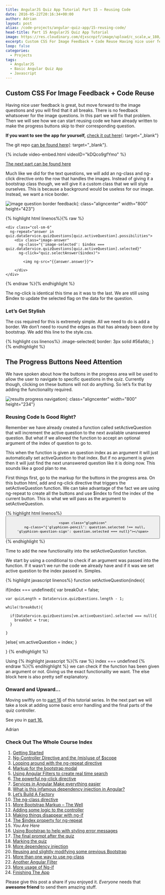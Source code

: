 ```yaml
---
title: AngularJS Quiz App Tutorial Part 15 – Reusing Code
date: 2016-05-22T20:16:34+00:00
author: Adrian
layout: post
alias: /code-projects/angular-quiz-app/15-reusing-code/
head-title: Part 15 AngularJS Quiz App Tutorial
image: https://res.cloudinary.com/djxscnpzf/image/upload/c_scale,w_180/v1463932350/Angular-quiz-part-15_xy7gaj.jpg
excerpt: Custom CSS For Image Feedback + Code Reuse Having nice user feedback is great, but move forward to the image questions and you will find that it all breaks. There is no feedback whatsoever for the image questions. In this …
loop: false
categories:
  - Projects
tags:
  - AngularJS
  - Basic Angular Quiz App
  - Javascript
---
```

## Custom CSS For Image Feedback + Code Reuse

Having nice user feedback is great, but move forward to the image questions and you will find that it all breaks. There is no feedback whatsoever for the image questions. In this part we will fix that problem. Then we will see how we can start reusing code we have already written to make the progress buttons skip to their corresponding question.

**If you want to see the app for yourself,** [check it out here]({{site.baseurl}}/turtlefacts){: target="_blank"}<!--_-->

The git repo [can be found here](https://github.com/adiman9/HungryTurtleFactQuiz){: target="_blank"}<!--_-->.

{% include video-embed.html videoID="kDQco9gfYmo" %}

[The next part can be found here]({{site.baseurl}}/projects/angular-quiz-app/16-bootstrap-alerts/)

Much like we did for the text questions, we will add an ng-class and ng-click directive onto the row that handles the images. Instead of giving it a bootstrap class though, we will give it a custom class that we will style ourselves. This is because a background would be useless for our image. Instead, we want a nice border.

![image question border feedback](https://res.cloudinary.com/djxscnpzf/image/upload/c_scale,w_800/v1464630497/image_question_feedback_qqh29a.jpg){: class="aligncenter" width="800" height="423"}

{% highlight html linenos%}{% raw %}
<div class="row"
  ng-if="quiz.dataService.quizQuestions[quiz.activeQuestion].type === 'image'">
                           
    <div class="col-sm-6" 
      ng-repeat="answer in quiz.dataService.quizQuestions[quiz.activeQuestion].possibilities">
        <div class="image-answer"
          ng-class="{'image-selected': $index === quiz.dataService.quizQuestions[quiz.activeQuestion].selected}"
          ng-click="quiz.selectAnswer($index)">

            <img ng-src="{{answer.answer}}">

        </div>
    </div>
</div>
{% endraw %}{% endhighlight %}

The ng-click is identical this time as it was to the last. We are still using $index to update the selected flag on the data for the question.

### Let&#8217;s Get Stylish

The css required for this is extremely simple. All we need to do is add a border. We don’t need to round the edges as that has already been done by bootstrap. We add this line to the style.css.

{% highlight css linenos%}
.image-selected{
  border: 3px solid #56afdc;
}
{% endhighlight %}

## The Progress Buttons Need Attention

We have spoken about how the buttons in the progress area will be used to allow the user to navigate to specific questions in the quiz. Currently though, clicking on these buttons will not do anything. So let’s fix that by adding the functionality required.

![results progress navigation](https://res.cloudinary.com/djxscnpzf/image/upload/c_scale,w_800/v1464630496/Progress_button_navigation_ayjwlo.jpg){: class="aligncenter" width="800" height="234"}

### Reusing Code Is Good Right?

Remember we have already created a function called setActiveQuestion that will increment the active question to the next available unanswered question. But what if we allowed the function to accept an optional argument of the index of question to go to.

This when the function is given an question index as an argument it will just automatically set activeQuestion to that index. But if no argument is given then it will just find the next unanswered question like it is doing now. This sounds like a good plan to me.

First things first, go to the markup for the buttons in the progress area. On this button html, add and ng-click directive that triggers the setActiveQuestion function. We can take advantage of the fact we are using ng-repeat to create all the buttons and use $index to find the index of the current button. This is what we will pass as the argument to setActiveQuestion.

{% highlight html linenos%}
<button class="btn"
  ng-repeat="question in quiz.dataService.quizQuestions"
  ng-class="{'btn-info': question.selected !== null, 'btn-danger': question.selected === null}" 
  ng-click="quiz.setActiveQuestion($index)">

    <span class="glyphicon"
      ng-class="{'glyphicon-pencil': question.selected !== null, 'glyphicon-question-sign': question.selected === null}"></span>
</button>
{% endhighlight %}

Time to add the new functionality into the setActiveQuestion function.

We start by using a conditional to check if an argument was passed into the function. If it wasn’t we run the code we already have and if it was we set active question to the index passed in. Simples.

{% highlight javascript linenos%}
function setActiveQuestion(index){

  if(index === undefined){
    var breakOut = false;

    var quizLength = DataService.quizQuestions.length - 1;

    while(!breakOut){

      if(DataService.quizQuestions[vm.activeQuestion].selected === null){
        breakOut = true;
      }

    }
  }else{
    vm.activeQuestion = index;
  }

}
{% endhighlight %}

Using 
{% ihighlight javascript %}{% raw %}
index === undefined
{% endraw %}{% endihighlight %} we can check if the function has been given an argument or not. Giving us the exact functionality we want. The else block here is also pretty self explanatory.

### Onward and Upward&#8230;

Moving swiftly on to [part 16]({{site.baseurl}}/projects/angular-quiz-app/16-bootstrap-alerts/) of this tutorial series. In the next part we will take a look at adding some basic error handling and the final parts of the quiz controller.

See you in [part 16.]({{site.baseurl}}/projects/angular-quiz-app/16-bootstrap-alerts/)

Adrian

### Check Out The Whole Course Index

1. [Getting Started]({{site.baseurl}}/projects/1-build-angular-quiz-app-scratch/)
2. [Ng-Controller Directive and the (mis)use of $scope]({{site.baseurl}}/projects/angular-quiz-app/2-ng-controller-scope/)
3. [Looping around with the ng-repeat directive]({{site.baseurl}}/projects/angular-quiz-app/3-ng-repeat-directive/)
4. [Markup for the bootstrap modal]({{site.baseurl}}/projects/angular-quiz-app/4-bootstrap-modal/)
5. [Using Angular Filters to create real time search]({{site.baseurl}}/projects/angular-quiz-app/5-angular-filters/)
6. [The powerful ng-click directive]({{site.baseurl}}/projects/angular-quiz-app/6-ng-click-directive/)
7. [Services in Angular Make everything easier]({{site.baseurl}}/projects/angular-quiz-app/7-angular-services/)
8. [What is this infamous dependency injection in Angular?]({{site.baseurl}}/projects/angular-quiz-app/8-dependency-injection/)
9. [Let&#8217;s Build A Factory]({{site.baseurl}}/projects/angular-quiz-app/9-angular-factories/)
10. [The ng-class directive]({{site.baseurl}}/projects/angular-quiz-app/10-ng-class/)
11. [More Bootstrap Markup &#8211; The Well]({{site.baseurl}}/projects/angular-quiz-app/11-bootstrap-well/)
12. [Adding some logic to the controller]({{site.baseurl}}/projects/angular-quiz-app/12-controller-logic/)
13. [Making things disappear with ng-if]({{site.baseurl}}/projects/angular-quiz-app/13-ng-if/)
14. [The $index property for ng-repeat]({{site.baseurl}}/projects/angular-quiz-app/14-index-for-ng-repeat/)
15. *You Are Here*
16. [Using Bootstrap to help with styling error messages]({{site.baseurl}}/projects/angular-quiz-app/16-bootstrap-alerts/)
17. [The final prompt after the quiz]({{site.baseurl}}/projects/angular-quiz-app/17-final-prompt/)
18. [Marking the quiz]({{site.baseurl}}/projects/angular-quiz-app/18-marking-the-quiz/)
19. [More dependency injection]({{site.baseurl}}/projects/angular-quiz-app/19-angular-dependency-injection/)
20. [Reusing and slightly modifying some previous Bootstrap]({{site.baseurl}}/projects/angular-quiz-app/20-familiar-bootstrap/)
21. [More than one way to use ng-class]({{site.baseurl}}/projects/angular-quiz-app/21-function-with-ng-class/)
22. [Another Angular Filter]({{site.baseurl}}/projects/angular-quiz-app/22-angular-number-filter/)
23. [More usage of Ng-if]({{site.baseurl}}/projects/angular-quiz-app/23-angular-ng-if/)
24. [Finishing The App]({{site.baseurl}}/projects/angular-quiz-app/24-finished-angular-project/)


Please give this post a share if you enjoyed it. _Everyone_ needs that **awesome friend** to send them amazing stuff.

